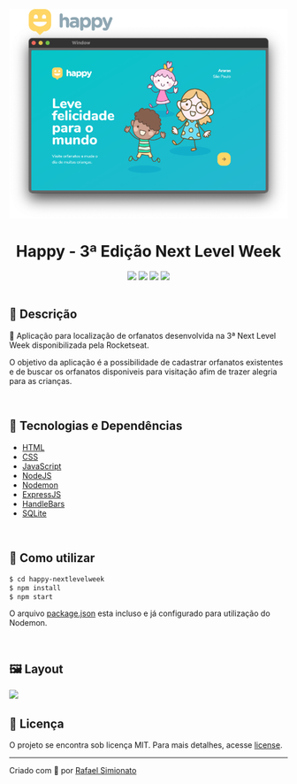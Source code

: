 <div align="center">
<img width="600" src='.\public\images\layout.png'>
<h1>Happy - 3ª Edição Next Level Week</h1>

<img src="https://img.shields.io/github/repo-size/rafaasimi/happy-nextlevelweek">
<img src="https://img.shields.io/github/languages/count/rafaasimi/happy-nextlevelweek">
<img src="https://img.shields.io/github/last-commit/rafaasimi/happy-nextlevelweek">
<img src="https://img.shields.io/github/license/rafaasimi/happy-nextlevelweek">
</div>

<br>

## 🔖 Descrição
<p>🧒 Aplicação para localização de orfanatos desenvolvida na 3ª Next Level Week disponibilizada pela Rocketseat.</p>
<p>O objetivo da aplicação é a possibilidade de cadastrar orfanatos existentes e de buscar os orfanatos disponiveis para visitação afim de trazer alegria para as crianças.</p>

<br>

## 🚀 Tecnologias e Dependências
- <a href="">HTML</a>
- <a href="">CSS</a>
- <a href="">JavaScript</a>
- <a href="https://nodejs.org/">NodeJS</a>
- <a href="https://nodemon.io/">Nodemon</a>
- <a href="https://expressjs.com/pt-br/">ExpressJS</a>
- <a href="https://handlebarsjs.com/">HandleBars</a>
- <a href="https://www.sqlite.org/index.html">SQLite</a>

<br>

## 🎲 Como utilizar
    $ cd happy-nextlevelweek
    $ npm install
    $ npm start
O arquivo [package.json](package.json) esta incluso e já configurado para utilização do Nodemon.

<br>

## 🖼️ Layout
<img src='.\public\images\happy.gif'>

## 📝 Licença
<p>O projeto se encontra sob licença MIT. Para mais detalhes, acesse <a href='LICENSE'>license<a>.</p>

---

<p>Criado com 💙 por <a href='https://github.com/rafaasimi/' target='_blank'>Rafael Simionato</a></p>
